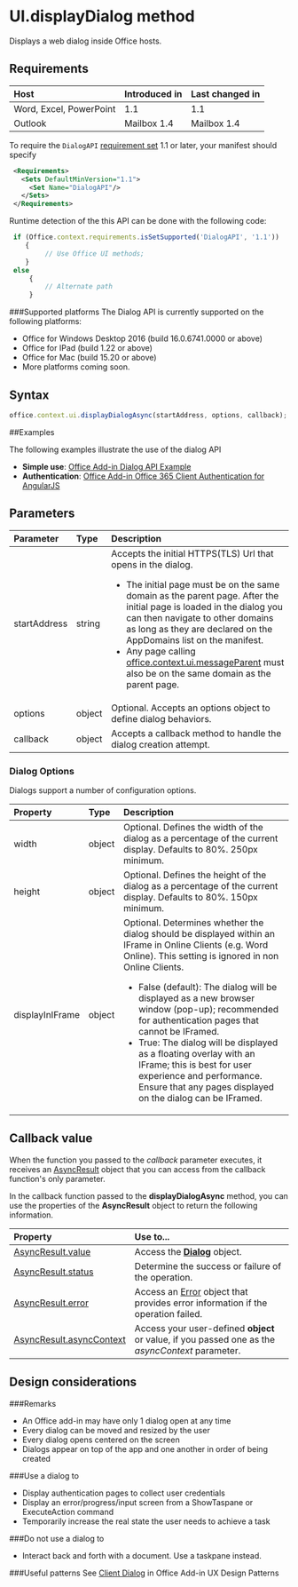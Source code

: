 # UI.displayDialog method

Displays a web dialog inside Office hosts. 

## Requirements

|Host|Introduced in|Last changed in|
|:---------------|:--------|:----------|
|Word, Excel, PowerPoint|1.1|1.1|
|Outlook|Mailbox 1.4|Mailbox 1.4|

To require the `DialogAPI` [requirement set](../../docs/overview/specify-office-hosts-and-api-requirements.md) 1.1 or later, your manifest should specify

```xml
 <Requirements> 
   <Sets DefaultMinVersion="1.1"> 
     <Set Name="DialogAPI"/> 
   </Sets> 
 </Requirements> 

```

Runtime detection of the this API can be done with the following code:

```js
 if (Office.context.requirements.isSetSupported('DialogAPI', '1.1')) 
 	{  
    	 // Use Office UI methods; 
 	} 
 else 
	 { 
	     // Alternate path 
	 } 
```



###Supported platforms
The Dialog API is currently supported on the following platforms:

  - Office for Windows Desktop 2016 (build 16.0.6741.0000 or above)
  - Office for IPad (build 1.22 or above)
  - Office for Mac (build 15.20 or above) 
  - More platforms coming soon. 

## Syntax
```js
office.context.ui.displayDialogAsync(startAddress, options, callback);
```
##Examples

The following examples illustrate the use of the dialog API


- **Simple use**: [Office Add-in Dialog API Example](https://github.com/OfficeDev/Office-Add-in-Dialog-API-Simple-Example/)
- **Authentication**: [Office Add-in Office 365 Client Authentication for AngularJS](https://github.com/OfficeDev/Word-Add-in-AngularJS-Client-OAuth)

 
## Parameters

| Parameter	   | Type	|Description|
|:---------------|:--------|:----------|
|startAddress|string|Accepts the initial HTTPS(TLS) Url that opens in the dialog. <ul><li>The initial page must be on the same domain as the parent page. After the initial page is loaded in the dialog you can then navigate to other domains as long as they are declared on the AppDomains list on the manifest.</li> <li>Any page calling [office.context.ui.messageParent](officeui.messageParent.md) must also be on the same domain as the parent page.</li></ul>|
|options|object|Optional. Accepts an options object to define dialog behaviors.|
|callback|object|Accepts a callback method to handle the dialog creation attempt.|
	
### Dialog Options
Dialogs support a number of configuration options.


| Property	   | Type	|Description|
|:---------------|:--------|:----------|
|width|object|Optional. Defines the width of the dialog as a percentage of the current display. Defaults to 80%. 250px minimum.|
|height|object|Optional. Defines the height of the dialog as a percentage of the current display. Defaults to 80%. 150px minimum.|
|displayInIFrame|object|Optional. Determines whether the dialog should be displayed within an IFrame in Online Clients (e.g. Word Online). This setting is ignored in non Online Clients. <ul><li>False (default): The dialog will be displayed as a new browser window (pop-up); recommended for authentication pages that cannot be IFramed. </li><li>True: The dialog will be displayed as a floating overlay with an IFrame; this is best for user experience and performance. Ensure that any pages displayed on the dialog can be IFramed. </li>|


## Callback value
When the function you passed to the  _callback_ parameter executes, it receives an [AsyncResult](../../reference/shared/asyncresult.md) object that you can access from the callback function's only parameter.

In the callback function passed to the  **displayDialogAsync** method, you can use the properties of the **AsyncResult** object to return the following information.



|**Property**|**Use to...**|
|:-----|:-----|
|[AsyncResult.value](../../reference/shared/asyncresult.value.md)|Access the **[Dialog](../../reference/shared/officeui.dialog.md)** object.|
|[AsyncResult.status](../../reference/shared/asyncresult.status.md)|Determine the success or failure of the operation.|
|[AsyncResult.error](../../reference/shared/asyncresult.error.md)|Access an [Error](../../reference/shared/error.md) object that provides error information if the operation failed.|
|[AsyncResult.asyncContext](../../reference/shared/asyncresult.asynccontext.md)|Access your user-defined  **object** or value, if you passed one as the _asyncContext_ parameter.|


	
## Design considerations
###Remarks
- An Office add-in may have only 1 dialog open at any time 
- Every dialog can be moved and resized by the user
- Every dialog opens centered on the screen 
- Dialogs appear on top of the app and one another in order of being created

###Use a dialog to
- Display authentication pages to collect user credentials 
- Display an error/progress/input screen from a ShowTaspane or ExecuteAction command
- Temporarily increase the real state the user needs to achieve a task

###Do not use a dialog to
- Interact back and forth with a document. Use a taskpane instead. 

###Useful patterns
See [Client Dialog](https://github.com/OfficeDev/Office-Add-in-UX-Design-Patterns/blob/master/Patterns/Client_Dialog.md) in Office Add-in UX Design Patterns
